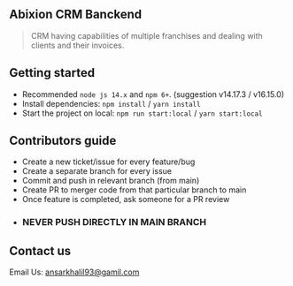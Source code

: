 ## Abixion CRM Banckend


> CRM having capabilities of multiple franchises and dealing with clients and their invoices.

## Getting started

- Recommended `node js 14.x` and `npm 6+`. (suggestion v14.17.3 / v16.15.0)
- Install dependencies: `npm install` / `yarn install`
- Start the project on local: `npm run start:local` / `yarn start:local`

## Contributors guide

- Create a new ticket/issue for every feature/bug
- Create a separate branch for every issue
- Commit and push in relevant branch (from main)
- Create PR to merger code from that particular branch to main
- Once feature is completed, ask someone for a PR review
- ### NEVER PUSH DIRECTLY IN MAIN BRANCH


## Contact us

Email Us: ansarkhalil93@gamil.com
